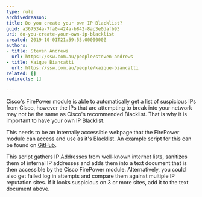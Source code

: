 ```yaml
---
type: rule
archivedreason: 
title: Do you create your own IP Blacklist?
guid: a367534a-7fa0-424a-b842-8ac3e0dafb93
uri: do-you-create-your-own-ip-blacklist
created: 2019-10-01T21:59:55.0000000Z
authors:
- title: Steven Andrews
  url: https://ssw.com.au/people/steven-andrews
- title: Kaique Biancatti
  url: https://ssw.com.au/people/kaique-biancatti
related: []
redirects: []

---
```


Cisco's FirePower module is able to automatically get a list of suspicious IPs from Cisco, however the IPs that are attempting to break into your network may not be the same as Cisco's recommended Blacklist. That is why it is important to have your own IP Blacklist.

<!--endintro-->

This needs to be an internally accessible webpage that the FirePower module can access and use as it's Blacklist. An example script for this can be found on [GitHub](https&#58;//github.com/SSWConsulting/BlacklistChecker).

This script gathers IP Addresses from well-known internet lists, sanitizes them of internal IP addresses and adds them into a text document that is then accessible by the Cisco FirePower module.
Alternatively, you could also get failed log in attempts and compare them against multiple IP reputation sites. If it looks suspicious on 3 or more sites, add it to the text document above.
